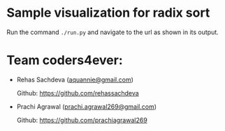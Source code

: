 Sample visualization for radix sort
===================================

Run the command `./run.py` and navigate to the url as shown in its output.

Team coders4ever:
=================
* Rehas Sachdeva (aquannie@gmail.com)

    Github: https://github.com/rehassachdeva

* Prachi Agrawal (prachi.agrawal269@gmail.com)

    Github: https://github.com/prachiagrawal269

